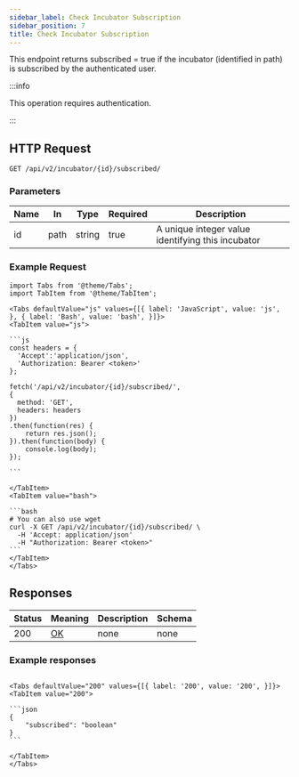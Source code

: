 ```yaml
---
sidebar_label: Check Incubator Subscription
sidebar_position: 7
title: Check Incubator Subscription
---
```


This endpoint returns subscribed = true if the incubator (identified in path) is subscribed by the authenticated user.

:::info

This operation requires authentication.

:::

## HTTP Request

`GET /api/v2/incubator/{id}/subscribed/`

### Parameters

|Name|In|Type|Required|Description|
|---|---|---|---|---|
|id|path|string|true|A unique integer value identifying this incubator|

### Example Request

````mdx-code-block
import Tabs from '@theme/Tabs';
import TabItem from '@theme/TabItem';

<Tabs defaultValue="js" values={[{ label: 'JavaScript', value: 'js', }, { label: 'Bash', value: 'bash', }]}>
<TabItem value="js">

```js
const headers = {
  'Accept':'application/json',
  'Authorization: Bearer <token>'
};

fetch('/api/v2/incubator/{id}/subscribed/',
{
  method: 'GET',
  headers: headers
})
.then(function(res) {
    return res.json();
}).then(function(body) {
    console.log(body);
});

```

</TabItem>
<TabItem value="bash">

```bash
# You can also use wget
curl -X GET /api/v2/incubator/{id}/subscribed/ \
  -H 'Accept: application/json'
  -H "Authorization: Bearer <token>"
```
</TabItem>
</Tabs>
````

## Responses

|Status|Meaning|Description|Schema|
|---|---|---|---|
|200|[OK](https://tools.ietf.org/html/rfc7231#section-6.3.1)|none|none|

### Example responses


````mdx-code-block

<Tabs defaultValue="200" values={[{ label: '200', value: '200', }]}>
<TabItem value="200">

```json
{
    "subscribed": "boolean"
}
```

</TabItem>
</Tabs>
````




